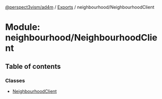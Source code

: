 [@perspect3vism/ad4m](../README.md) / [Exports](../modules.md) / neighbourhood/NeighbourhoodClient

# Module: neighbourhood/NeighbourhoodClient

## Table of contents

### Classes

- [NeighbourhoodClient](../classes/neighbourhood_NeighbourhoodClient.NeighbourhoodClient.md)
